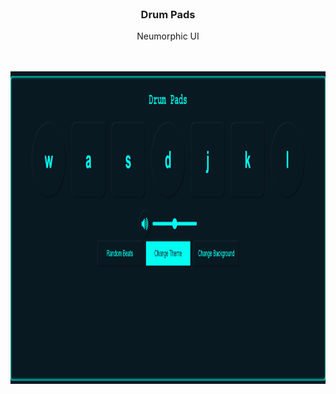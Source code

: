 <br />
<p align="center">
  <h3 align="center">Drum Pads</h3>
  <p align="center">
    Neumorphic UI
    <br />
    <br />
    <br />
  </p>
</p>
<img src="https://github.com/asbaravkar/Drum-Pads/blob/master/sounds/ss.PNG" width="1000" height="500">

